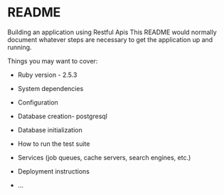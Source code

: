 # README

Building an application using Restful Apis
This README would normally document whatever steps are necessary to get the
application up and running.

Things you may want to cover:

* Ruby version - 2.5.3

* System dependencies

* Configuration

* Database creation- postgresql

* Database initialization

* How to run the test suite

* Services (job queues, cache servers, search engines, etc.)

* Deployment instructions

* ...
